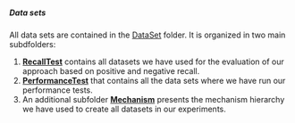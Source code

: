 ##### Data sets

All data sets are contained in the [DataSet](https://github.com/SESARLab/tsc-matching/tree/master/DataSet) folder. It is organized in two main subdfolders:

 1. **[RecallTest](https://github.com/SESARLab/tsc-matching/tree/master/dataSet/recalltest)** contains all datasets we have used for the evaluation of our approach based on positive and negative recall.
 2. **[PerformanceTest](https://github.com/SESARLab/tsc-matching/tree/master/dataSet/performanceTest)** that contains all the data sets where we have run our performance tests.
 3. An additional subfolder **[Mechanism](https://github.com/SESARLab/tsc-matching/tree/master/DataSet/mechanism)** presents the mechanism hierarchy we have used to create all datasets in our experiments.

